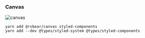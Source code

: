 ### Canvas

![canvas](https://github.com/rsbear/canvas/workflows/canvas/badge.svg?branch=master)

```
yarn add @rsbear/canvas styled-components
yarn add --dev @types/styled-system @types/styled-components
```
